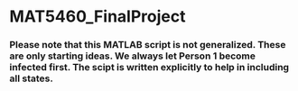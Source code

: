 # MAT5460_FinalProject

### Please note that this MATLAB script is not generalized. These are only starting ideas. We always let Person 1 become infected first. The scipt is written explicitly to help in including all states.
